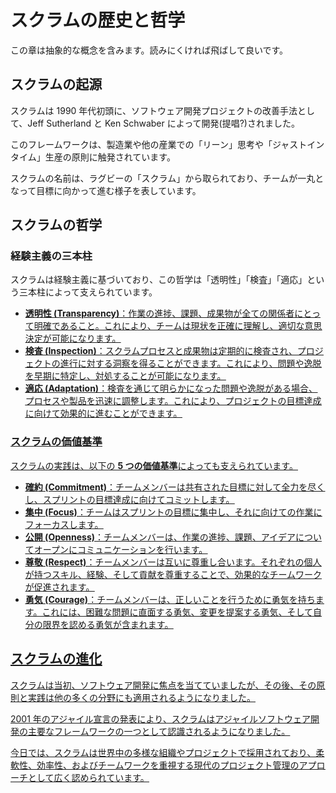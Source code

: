 # スクラムの歴史と哲学

この章は抽象的な概念を含みます。読みにくければ飛ばして良いです。

## スクラムの起源

スクラムは 1990 年代初頭に、ソフトウェア開発プロジェクトの改善手法として、Jeff Sutherland と Ken Schwaber によって開発(提唱?)されました。

このフレームワークは、製造業や他の産業での「リーン」思考や「ジャストインタイム」生産の原則に触発されています。

スクラムの名前は、ラグビーの「スクラム」から取られており、チームが一丸となって目標に向かって進む様子を表しています。

## スクラムの哲学

### 経験主義の三本柱

スクラムは経験主義に基づいており、この哲学は「透明性」「検査」「適応」という三本柱によって支えられています。

- <u>**透明性 (Transparency)**<u>：作業の進捗、課題、成果物が全ての関係者にとって明確であること。これにより、チームは現状を正確に理解し、適切な意思決定が可能になります。
- <u>**検査 (Inspection)**<u>：スクラムプロセスと成果物は定期的に検査され、プロジェクトの進行に対する洞察を得ることができます。これにより、問題や逸脱を早期に特定し、対処することが可能になります。
- <u>**適応 (Adaptation)**<u>：検査を通じて明らかになった問題や逸脱がある場合、プロセスや製品を迅速に調整します。これにより、プロジェクトの目標達成に向けて効果的に進むことができます。

### スクラムの価値基準

スクラムの実践は、以下の **5 つの価値基準**によっても支えられています。

- <u>**確約 (Commitment)**</u>：チームメンバーは共有された目標に対して全力を尽くし、スプリントの目標達成に向けてコミットします。
- <u>**集中 (Focus)**</u>：チームはスプリントの目標に集中し、それに向けての作業にフォーカスします。
- <u>**公開 (Openness)**</u>：チームメンバーは、作業の進捗、課題、アイデアについてオープンにコミュニケーションを行います。
- <u>**尊敬 (Respect)**</u>：チームメンバーは互いに尊重し合います。それぞれの個人が持つスキル、経験、そして貢献を尊重することで、効果的なチームワークが促進されます。
- <u>**勇気 (Courage)**</u>：チームメンバーは、正しいことを行うために勇気を持ちます。これには、困難な問題に直面する勇気、変更を提案する勇気、そして自分の限界を認める勇気が含まれます。

## スクラムの進化

スクラムは当初、ソフトウェア開発に焦点を当てていましたが、その後、その原則と実践は他の多くの分野にも適用されるようになりました。

2001 年のアジャイル宣言の発表により、スクラムはアジャイルソフトウェア開発の主要なフレームワークの一つとして認識されるようになりました。

今日では、スクラムは世界中の多様な組織やプロジェクトで採用されており、柔軟性、効率性、およびチームワークを重視する現代のプロジェクト管理のアプローチとして広く認められています。
